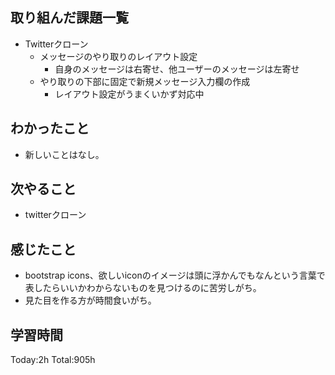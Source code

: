 ## 取り組んだ課題一覧
- Twitterクローン
  - メッセージのやり取りのレイアウト設定
    - 自身のメッセージは右寄せ、他ユーザーのメッセージは左寄せ
  - やり取りの下部に固定で新規メッセージ入力欄の作成
    - レイアウト設定がうまくいかず対応中

## わかったこと
- 新しいことはなし。

## 次やること
- twitterクローン　

## 感じたこと
- bootstrap icons、欲しいiconのイメージは頭に浮かんでもなんという言葉で表したらいいかわからないものを見つけるのに苦労しがち。
- 見た目を作る方が時間食いがち。
  
## 学習時間
Today:2h
Total:905h
